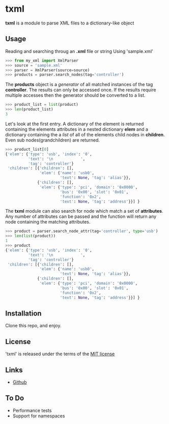 # txml

**txml** is a module to parse XML files to a dictionary-like object

## Usage

Reading  and searching throug an **.xml** file or string
Using 'sample.xml'

```python
>>> from my_xml import XmlParser
>>> source = 'sample.xml'
>>> parser = XmlParser(source=source)
>>> products = parser.search_nodes(tag='controller')
```

The **products** object is a _generator_ of all matched instances of the tag **controller**.
The results can only be accessed once. If the results require multiple accesses
then the generator should be converted to a list.


```python
>>> product_list = list(product)
>>> len(product_list)
3
```

Let's look at the first entry. A dictionary of the element is returned containing the elements attributes in a nested dictionary **elem** and a dictionary containing the a _list_ of all of the elements child nodes in **children**. Even sub nodes(grandchildren) are returned.

```python
>>> product_list[0]
{'elem': {'type': 'usb', 'index': '0',
          'text': '\n            ',
          'tag': 'controller'}
 'children': [{'children': [],
               'elem': {'name': 'usb0',
                        'text': None, 'tag': 'alias'}},
              {'children': [],
               'elem': {'type': 'pci', 'domain': '0x0000',
                        'bus': '0x00', 'slot': '0x01',
                        'function': '0x2',
                        'text': None, 'tag': 'address'}}] }
```

The **txml** module can also search for node which match a set of **attributes**. Any number of attributes can be passed and the function will return any node containing the matching attributes.

```python
>>> product = parser.search_node_attr(tag='controller', type='usb')
>>> len(list(product))
1
>>> product
{'elem': {'type': 'usb', 'index': '0',
          'text': '\n            ',
          'tag': 'controller'}
 'children': [{'children': [],
               'elem': {'name': 'usb0',
                        'text': None, 'tag': 'alias'}},
              {'children': [],
               'elem': {'type': 'pci', 'domain': '0x0000',
                        'bus': '0x00', 'slot': '0x01',
                        'function': '0x2',
                        'text': None, 'tag': 'address'}}] }
```


## Installation

Clone this repo, and enjoy.

## License

'txml' is released under the terms of the [MIT license](http://opensource.org/licenses/MIT)

## Links

+ [Github](https://github.com/jdelgit/txml)


## To Do

+ Performance tests
+ Support for namespaces